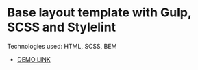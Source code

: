 # Base layout template with Gulp, SCSS and Stylelint
Technologies used: HTML, SCSS, BEM
- [DEMO LINK](https://OlehMy.github.io/tonti-tt/)
